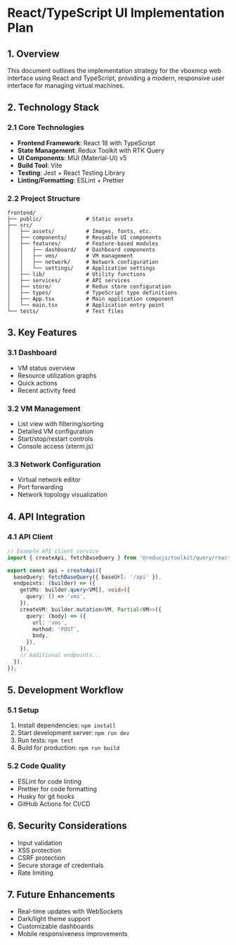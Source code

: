 # React/TypeScript UI Implementation Plan

## 1. Overview
This document outlines the implementation strategy for the vboxmcp web interface using React and TypeScript, providing a modern, responsive user interface for managing virtual machines.

## 2. Technology Stack

### 2.1 Core Technologies
- **Frontend Framework**: React 18 with TypeScript
- **State Management**: Redux Toolkit with RTK Query
- **UI Components**: MUI (Material-UI) v5
- **Build Tool**: Vite
- **Testing**: Jest + React Testing Library
- **Linting/Formatting**: ESLint + Prettier

### 2.2 Project Structure
```
frontend/
├── public/              # Static assets
├── src/
│   ├── assets/          # Images, fonts, etc.
│   ├── components/      # Reusable UI components
│   ├── features/        # Feature-based modules
│   │   ├── dashboard/   # Dashboard components
│   │   ├── vms/         # VM management
│   │   ├── network/     # Network configuration
│   │   └── settings/    # Application settings
│   ├── lib/             # Utility functions
│   ├── services/        # API services
│   ├── store/           # Redux store configuration
│   ├── types/           # TypeScript type definitions
│   ├── App.tsx          # Main application component
│   └── main.tsx         # Application entry point
└── tests/               # Test files
```

## 3. Key Features

### 3.1 Dashboard
- VM status overview
- Resource utilization graphs
- Quick actions
- Recent activity feed

### 3.2 VM Management
- List view with filtering/sorting
- Detailed VM configuration
- Start/stop/restart controls
- Console access (xterm.js)

### 3.3 Network Configuration
- Virtual network editor
- Port forwarding
- Network topology visualization

## 4. API Integration

### 4.1 API Client
```typescript
// Example API client service
import { createApi, fetchBaseQuery } from '@reduxjs/toolkit/query/react';

export const api = createApi({
  baseQuery: fetchBaseQuery({ baseUrl: '/api' }),
  endpoints: (builder) => ({
    getVMs: builder.query<VM[], void>({
      query: () => 'vms',
    }),
    createVM: builder.mutation<VM, Partial<VM>>({
      query: (body) => ({
        url: 'vms',
        method: 'POST',
        body,
      }),
    }),
    // Additional endpoints...
  }),
});
```

## 5. Development Workflow

### 5.1 Setup
1. Install dependencies: `npm install`
2. Start development server: `npm run dev`
3. Run tests: `npm test`
4. Build for production: `npm run build`

### 5.2 Code Quality
- ESLint for code linting
- Prettier for code formatting
- Husky for git hooks
- GitHub Actions for CI/CD

## 6. Security Considerations
- Input validation
- XSS protection
- CSRF protection
- Secure storage of credentials
- Rate limiting

## 7. Future Enhancements
- Real-time updates with WebSockets
- Dark/light theme support
- Customizable dashboards
- Mobile responsiveness improvements
